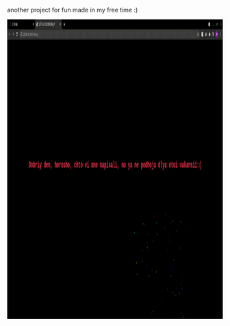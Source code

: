 another project for fun made in my free time :)

<img src="https://github.com/sichiiii/refuseHROffers/blob/main/gif/jhgjkh-2021-08-19_14.08.49.gif?raw=true" width="1920" height="700" />
